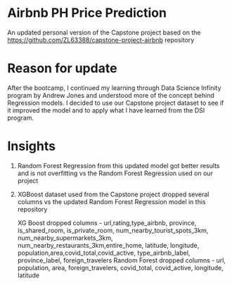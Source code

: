 # Airbnb PH Price Prediction
An updated personal version of the Capstone project based on the https://github.com/ZL63388/capstone-project-airbnb repository

# Reason for update
After the bootcamp, I continued my learning through Data Science Infinity program by Andrew Jones and understood more of the concept behind Regression models. I decided to use our Capstone project dataset to see if it improved the model and to apply what I have learned from the DSI program.

# Insights
1. Random Forest Regression from this updated model got better results and is not overfitting vs the Random Forest Regression used on our project
2. XGBoost dataset used from the Capstone project dropped several columns vs the updated Random Forest Regression model in this repository

   XG Boost dropped columns - url,rating,type_airbnb, province, is_shared_room, is_private_room, num_nearby_tourist_spots_3km,
                              num_nearby_supermarkets_3km, num_nearby_restaurants_3km,entire_home, latitude, longitude,
                              population,area,covid_total,covid_active, type_airbnb_label, province_label, foreign_travelers
   Random Forest dropped columns - url, population, area, foreign_travelers, covid_total, covid_active, longitude, latitude
